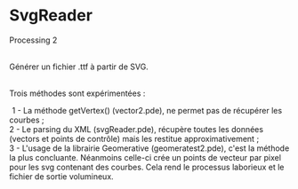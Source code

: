 SvgReader
=========

Processing 2<br/><br/>

Générer un fichier .ttf à partir de SVG.<br/><br/>

Trois méthodes sont expérimentées : <br/>
<div style="text-indent:5px;">
1 - La méthode getVertex() (vector2.pde), ne permet pas de récupérer les courbes ;<br/>
  2 - Le parsing du XML (svgReader.pde), récupère toutes les données (vectors et points de contrôle) mais les restitue   approximativement ;<br/>
  3 - L'usage de la librairie Geomerative (geomeratest2.pde), c'est la méthode la plus concluante. Néanmoins celle-ci    crée un points de vecteur par pixel pour les svg contenant des courbes. Cela rend le processus laborieux et le fichier de sortie volumineux.
</div>
